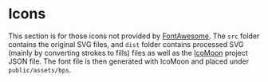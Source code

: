 
# Icons

This section is for those icons not provided by [FontAwesome](https://fontawesome.com/).
The `src` folder contains the original SVG files,
and `dist` folder contains processed SVG
(mainly by converting strokes to fills)
files as well as the [IcoMoon](https://icomoon.io/app/) project JSON file.
The font file is then generated with IcoMoon and placed under `public/assets/bps`.
